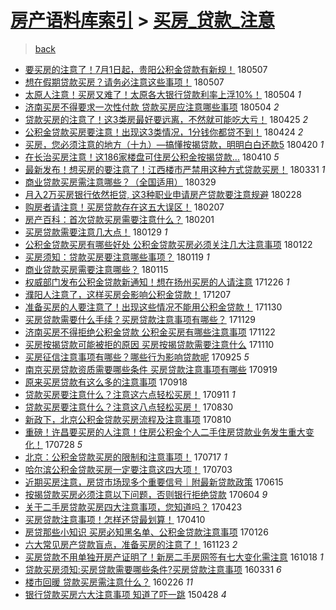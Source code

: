 [房产语料库索引](../../README.md)  > [买房_贷款_注意](买房_贷款_注意.md)
====
> [back](../README.md)

- [要买房的注意了！7月1日起，贵阳公积金贷款有新规！](http://jkwz.applinzi.com/ittc/7100428186229933072.html#%E8%A6%81%E4%B9%B0%E6%88%BF%E7%9A%84%E6%B3%A8%E6%84%8F%E4%BA%86%EF%BC%817%E6%9C%881%E6%97%A5%E8%B5%B7%EF%BC%8C%E8%B4%B5%E9%98%B3%E5%85%AC%E7%A7%AF%E9%87%91%E8%B4%B7%E6%AC%BE%E6%9C%89%E6%96%B0%E8%A7%84%EF%BC%81) 180507  
- [想在假期贷款买房？请务必注意这些事项！](http://jkwz.applinzi.com/ittc/7100304324615996432.html#%E6%83%B3%E5%9C%A8%E5%81%87%E6%9C%9F%E8%B4%B7%E6%AC%BE%E4%B9%B0%E6%88%BF%EF%BC%9F%E8%AF%B7%E5%8A%A1%E5%BF%85%E6%B3%A8%E6%84%8F%E8%BF%99%E4%BA%9B%E4%BA%8B%E9%A1%B9%EF%BC%81) 180507  
- [太原人注意！买房又难了！太原各大银行贷款利率上浮10%！](http://jkwz.applinzi.com/ittc/7099273489527866379.html#%E5%A4%AA%E5%8E%9F%E4%BA%BA%E6%B3%A8%E6%84%8F%EF%BC%81%E4%B9%B0%E6%88%BF%E5%8F%88%E9%9A%BE%E4%BA%86%EF%BC%81%E5%A4%AA%E5%8E%9F%E5%90%84%E5%A4%A7%E9%93%B6%E8%A1%8C%E8%B4%B7%E6%AC%BE%E5%88%A9%E7%8E%87%E4%B8%8A%E6%B5%AE10%25%EF%BC%81) 180504 *1* 
- [济南买房不得要求一次性付款 贷款买房应注意哪些事项](http://jkwz.applinzi.com/ittc/7099190369671709702.html#%E6%B5%8E%E5%8D%97%E4%B9%B0%E6%88%BF%E4%B8%8D%E5%BE%97%E8%A6%81%E6%B1%82%E4%B8%80%E6%AC%A1%E6%80%A7%E4%BB%98%E6%AC%BE+%E8%B4%B7%E6%AC%BE%E4%B9%B0%E6%88%BF%E5%BA%94%E6%B3%A8%E6%84%8F%E5%93%AA%E4%BA%9B%E4%BA%8B%E9%A1%B9) 180504 *2* 
- [贷款买房的注意了！这3类房最好要远离，不然就可能吃大亏！](http://jkwz.applinzi.com/ittc/7095956494958986251.html#%E8%B4%B7%E6%AC%BE%E4%B9%B0%E6%88%BF%E7%9A%84%E6%B3%A8%E6%84%8F%E4%BA%86%EF%BC%81%E8%BF%993%E7%B1%BB%E6%88%BF%E6%9C%80%E5%A5%BD%E8%A6%81%E8%BF%9C%E7%A6%BB%EF%BC%8C%E4%B8%8D%E7%84%B6%E5%B0%B1%E5%8F%AF%E8%83%BD%E5%90%83%E5%A4%A7%E4%BA%8F%EF%BC%81) 180425 *2* 
- [公积金贷款买房要注意！出现这3类情况，1分钱你都贷不到！](http://jkwz.applinzi.com/ittc/7095558599206241296.html#%E5%85%AC%E7%A7%AF%E9%87%91%E8%B4%B7%E6%AC%BE%E4%B9%B0%E6%88%BF%E8%A6%81%E6%B3%A8%E6%84%8F%EF%BC%81%E5%87%BA%E7%8E%B0%E8%BF%993%E7%B1%BB%E6%83%85%E5%86%B5%EF%BC%8C1%E5%88%86%E9%92%B1%E4%BD%A0%E9%83%BD%E8%B4%B7%E4%B8%8D%E5%88%B0%EF%BC%81) 180424 *2* 
- [买房，您必须注意的地方（十九）—搞懂按揭贷款，明明白白还款5](http://jkwz.applinzi.com/ittc/7069528450497250321.html#%E4%B9%B0%E6%88%BF%EF%BC%8C%E6%82%A8%E5%BF%85%E9%A1%BB%E6%B3%A8%E6%84%8F%E7%9A%84%E5%9C%B0%E6%96%B9%EF%BC%88%E5%8D%81%E4%B9%9D%EF%BC%89%E2%80%94%E6%90%9E%E6%87%82%E6%8C%89%E6%8F%AD%E8%B4%B7%E6%AC%BE%EF%BC%8C%E6%98%8E%E6%98%8E%E7%99%BD%E7%99%BD%E8%BF%98%E6%AC%BE5) 180420 *1* 
- [在长治买房注意！这186家楼盘可住房公积金按揭贷款...](http://jkwz.applinzi.com/ittc/7090467824508339217.html#%E5%9C%A8%E9%95%BF%E6%B2%BB%E4%B9%B0%E6%88%BF%E6%B3%A8%E6%84%8F%EF%BC%81%E8%BF%99186%E5%AE%B6%E6%A5%BC%E7%9B%98%E5%8F%AF%E4%BD%8F%E6%88%BF%E5%85%AC%E7%A7%AF%E9%87%91%E6%8C%89%E6%8F%AD%E8%B4%B7%E6%AC%BE...) 180410 *5* 
- [最新发布！想买房的要注意了！江西楼市严禁用这种方式贷款买房！](http://jkwz.applinzi.com/ittc/7086449897706619914.html#%E6%9C%80%E6%96%B0%E5%8F%91%E5%B8%83%EF%BC%81%E6%83%B3%E4%B9%B0%E6%88%BF%E7%9A%84%E8%A6%81%E6%B3%A8%E6%84%8F%E4%BA%86%EF%BC%81%E6%B1%9F%E8%A5%BF%E6%A5%BC%E5%B8%82%E4%B8%A5%E7%A6%81%E7%94%A8%E8%BF%99%E7%A7%8D%E6%96%B9%E5%BC%8F%E8%B4%B7%E6%AC%BE%E4%B9%B0%E6%88%BF%EF%BC%81) 180331 *1* 
- [商业贷款买房需注意哪些？（全国适用）](http://jkwz.applinzi.com/ittc/7085911301627053073.html#%E5%95%86%E4%B8%9A%E8%B4%B7%E6%AC%BE%E4%B9%B0%E6%88%BF%E9%9C%80%E6%B3%A8%E6%84%8F%E5%93%AA%E4%BA%9B%EF%BC%9F%EF%BC%88%E5%85%A8%E5%9B%BD%E9%80%82%E7%94%A8%EF%BC%89) 180329  
- [月入2万买房银行依然拒贷, 这3种职业申请房产贷款要注意规避](http://jkwz.applinzi.com/ittc/7075076284483109898.html#%E6%9C%88%E5%85%A52%E4%B8%87%E4%B9%B0%E6%88%BF%E9%93%B6%E8%A1%8C%E4%BE%9D%E7%84%B6%E6%8B%92%E8%B4%B7%2C+%E8%BF%993%E7%A7%8D%E8%81%8C%E4%B8%9A%E7%94%B3%E8%AF%B7%E6%88%BF%E4%BA%A7%E8%B4%B7%E6%AC%BE%E8%A6%81%E6%B3%A8%E6%84%8F%E8%A7%84%E9%81%BF) 180228  
- [购房者请注意！买房贷款存在这五大误区！](http://jkwz.applinzi.com/ittc/7067344137286583313.html#%E8%B4%AD%E6%88%BF%E8%80%85%E8%AF%B7%E6%B3%A8%E6%84%8F%EF%BC%81%E4%B9%B0%E6%88%BF%E8%B4%B7%E6%AC%BE%E5%AD%98%E5%9C%A8%E8%BF%99%E4%BA%94%E5%A4%A7%E8%AF%AF%E5%8C%BA%EF%BC%81) 180207  
- [房产百科：首次贷款买房需要注意什么？](http://jkwz.applinzi.com/ittc/7065134491012432907.html#%E6%88%BF%E4%BA%A7%E7%99%BE%E7%A7%91%EF%BC%9A%E9%A6%96%E6%AC%A1%E8%B4%B7%E6%AC%BE%E4%B9%B0%E6%88%BF%E9%9C%80%E8%A6%81%E6%B3%A8%E6%84%8F%E4%BB%80%E4%B9%88%EF%BC%9F) 180201  
- [买房贷款需要注意几大点！](http://jkwz.applinzi.com/ittc/7063952306943296519.html#%E4%B9%B0%E6%88%BF%E8%B4%B7%E6%AC%BE%E9%9C%80%E8%A6%81%E6%B3%A8%E6%84%8F%E5%87%A0%E5%A4%A7%E7%82%B9%EF%BC%81) 180129 *1* 
- [公积金贷款买房有哪些好处 公积金贷款买房必须关注几大注意事项](http://jkwz.applinzi.com/ittc/7061388638003135495.html#%E5%85%AC%E7%A7%AF%E9%87%91%E8%B4%B7%E6%AC%BE%E4%B9%B0%E6%88%BF%E6%9C%89%E5%93%AA%E4%BA%9B%E5%A5%BD%E5%A4%84+%E5%85%AC%E7%A7%AF%E9%87%91%E8%B4%B7%E6%AC%BE%E4%B9%B0%E6%88%BF%E5%BF%85%E9%A1%BB%E5%85%B3%E6%B3%A8%E5%87%A0%E5%A4%A7%E6%B3%A8%E6%84%8F%E4%BA%8B%E9%A1%B9) 180122  
- [买房须知：贷款买房要注意哪些事项？](http://jkwz.applinzi.com/ittc/7060289878862857232.html#%E4%B9%B0%E6%88%BF%E9%A1%BB%E7%9F%A5%EF%BC%9A%E8%B4%B7%E6%AC%BE%E4%B9%B0%E6%88%BF%E8%A6%81%E6%B3%A8%E6%84%8F%E5%93%AA%E4%BA%9B%E4%BA%8B%E9%A1%B9%EF%BC%9F) 180119 *1* 
- [商业贷款买房需要注意哪些？](http://jkwz.applinzi.com/ittc/7058866951713981447.html#%E5%95%86%E4%B8%9A%E8%B4%B7%E6%AC%BE%E4%B9%B0%E6%88%BF%E9%9C%80%E8%A6%81%E6%B3%A8%E6%84%8F%E5%93%AA%E4%BA%9B%EF%BC%9F) 180115  
- [权威部门发布公积金贷款新通知！想在扬州买房的人请注意](http://jkwz.applinzi.com/ittc/7051399246907982864.html#%E6%9D%83%E5%A8%81%E9%83%A8%E9%97%A8%E5%8F%91%E5%B8%83%E5%85%AC%E7%A7%AF%E9%87%91%E8%B4%B7%E6%AC%BE%E6%96%B0%E9%80%9A%E7%9F%A5%EF%BC%81%E6%83%B3%E5%9C%A8%E6%89%AC%E5%B7%9E%E4%B9%B0%E6%88%BF%E7%9A%84%E4%BA%BA%E8%AF%B7%E6%B3%A8%E6%84%8F) 171226 *1* 
- [濮阳人注意了，这样买房会影响公积金贷款！](http://jkwz.applinzi.com/ittc/7044381411895673872.html#%E6%BF%AE%E9%98%B3%E4%BA%BA%E6%B3%A8%E6%84%8F%E4%BA%86%EF%BC%8C%E8%BF%99%E6%A0%B7%E4%B9%B0%E6%88%BF%E4%BC%9A%E5%BD%B1%E5%93%8D%E5%85%AC%E7%A7%AF%E9%87%91%E8%B4%B7%E6%AC%BE%EF%BC%81) 171207  
- [准备买房的人要注意了！出现这些情况不能用公积金贷款！](http://jkwz.applinzi.com/ittc/7041798529062798352.html#%E5%87%86%E5%A4%87%E4%B9%B0%E6%88%BF%E7%9A%84%E4%BA%BA%E8%A6%81%E6%B3%A8%E6%84%8F%E4%BA%86%EF%BC%81%E5%87%BA%E7%8E%B0%E8%BF%99%E4%BA%9B%E6%83%85%E5%86%B5%E4%B8%8D%E8%83%BD%E7%94%A8%E5%85%AC%E7%A7%AF%E9%87%91%E8%B4%B7%E6%AC%BE%EF%BC%81) 171130  
- [买房贷款需要什么手续？买房贷款注意事项有哪些？](http://jkwz.applinzi.com/ittc/7041434415186576401.html#%E4%B9%B0%E6%88%BF%E8%B4%B7%E6%AC%BE%E9%9C%80%E8%A6%81%E4%BB%80%E4%B9%88%E6%89%8B%E7%BB%AD%EF%BC%9F%E4%B9%B0%E6%88%BF%E8%B4%B7%E6%AC%BE%E6%B3%A8%E6%84%8F%E4%BA%8B%E9%A1%B9%E6%9C%89%E5%93%AA%E4%BA%9B%EF%BC%9F) 171129  
- [济南买房不得拒绝公积金贷款 公积金买房有哪些注意事项](http://jkwz.applinzi.com/ittc/7038704841797403665.html#%E6%B5%8E%E5%8D%97%E4%B9%B0%E6%88%BF%E4%B8%8D%E5%BE%97%E6%8B%92%E7%BB%9D%E5%85%AC%E7%A7%AF%E9%87%91%E8%B4%B7%E6%AC%BE+%E5%85%AC%E7%A7%AF%E9%87%91%E4%B9%B0%E6%88%BF%E6%9C%89%E5%93%AA%E4%BA%9B%E6%B3%A8%E6%84%8F%E4%BA%8B%E9%A1%B9) 171122  
- [买房按揭贷款可能被拒的原因 买房按揭贷款需要注意什么](http://jkwz.applinzi.com/ittc/7034249359850472464.html#%E4%B9%B0%E6%88%BF%E6%8C%89%E6%8F%AD%E8%B4%B7%E6%AC%BE%E5%8F%AF%E8%83%BD%E8%A2%AB%E6%8B%92%E7%9A%84%E5%8E%9F%E5%9B%A0+%E4%B9%B0%E6%88%BF%E6%8C%89%E6%8F%AD%E8%B4%B7%E6%AC%BE%E9%9C%80%E8%A6%81%E6%B3%A8%E6%84%8F%E4%BB%80%E4%B9%88) 171110  
- [买房征信注意事项有哪些？哪些行为影响贷款呢](http://jkwz.applinzi.com/ittc/7017290888185906193.html#%E4%B9%B0%E6%88%BF%E5%BE%81%E4%BF%A1%E6%B3%A8%E6%84%8F%E4%BA%8B%E9%A1%B9%E6%9C%89%E5%93%AA%E4%BA%9B%EF%BC%9F%E5%93%AA%E4%BA%9B%E8%A1%8C%E4%B8%BA%E5%BD%B1%E5%93%8D%E8%B4%B7%E6%AC%BE%E5%91%A2) 170925 *5* 
- [南京买房贷款资质需要哪些条件 买房贷款注意事项有哪些](http://jkwz.applinzi.com/ittc/7015045118133011472.html#%E5%8D%97%E4%BA%AC%E4%B9%B0%E6%88%BF%E8%B4%B7%E6%AC%BE%E8%B5%84%E8%B4%A8%E9%9C%80%E8%A6%81%E5%93%AA%E4%BA%9B%E6%9D%A1%E4%BB%B6+%E4%B9%B0%E6%88%BF%E8%B4%B7%E6%AC%BE%E6%B3%A8%E6%84%8F%E4%BA%8B%E9%A1%B9%E6%9C%89%E5%93%AA%E4%BA%9B) 170919  
- [原来买房贷款有这么多的注意事项](http://jkwz.applinzi.com/ittc/7014790704767960081.html#%E5%8E%9F%E6%9D%A5%E4%B9%B0%E6%88%BF%E8%B4%B7%E6%AC%BE%E6%9C%89%E8%BF%99%E4%B9%88%E5%A4%9A%E7%9A%84%E6%B3%A8%E6%84%8F%E4%BA%8B%E9%A1%B9) 170918  
- [贷款买房要注意什么？注意这六点轻松买房！](http://jkwz.applinzi.com/ittc/7012099487391286289.html#%E8%B4%B7%E6%AC%BE%E4%B9%B0%E6%88%BF%E8%A6%81%E6%B3%A8%E6%84%8F%E4%BB%80%E4%B9%88%EF%BC%9F%E6%B3%A8%E6%84%8F%E8%BF%99%E5%85%AD%E7%82%B9%E8%BD%BB%E6%9D%BE%E4%B9%B0%E6%88%BF%EF%BC%81) 170911 *1* 
- [贷款买房要注意什么？注意这八点轻松买房！](http://jkwz.applinzi.com/ittc/7007537235141067792.html#%E8%B4%B7%E6%AC%BE%E4%B9%B0%E6%88%BF%E8%A6%81%E6%B3%A8%E6%84%8F%E4%BB%80%E4%B9%88%EF%BC%9F%E6%B3%A8%E6%84%8F%E8%BF%99%E5%85%AB%E7%82%B9%E8%BD%BB%E6%9D%BE%E4%B9%B0%E6%88%BF%EF%BC%81) 170830  
- [新政下，北京公积金贷款买房流程及注意事项](http://jkwz.applinzi.com/ittc/7000111793186538513.html#%E6%96%B0%E6%94%BF%E4%B8%8B%EF%BC%8C%E5%8C%97%E4%BA%AC%E5%85%AC%E7%A7%AF%E9%87%91%E8%B4%B7%E6%AC%BE%E4%B9%B0%E6%88%BF%E6%B5%81%E7%A8%8B%E5%8F%8A%E6%B3%A8%E6%84%8F%E4%BA%8B%E9%A1%B9) 170810  
- [重磅！许昌要买房的人注意！住房公积金个人二手住房贷款业务发生重大变化！](http://jkwz.applinzi.com/ittc/6995406803255690256.html#%E9%87%8D%E7%A3%85%EF%BC%81%E8%AE%B8%E6%98%8C%E8%A6%81%E4%B9%B0%E6%88%BF%E7%9A%84%E4%BA%BA%E6%B3%A8%E6%84%8F%EF%BC%81%E4%BD%8F%E6%88%BF%E5%85%AC%E7%A7%AF%E9%87%91%E4%B8%AA%E4%BA%BA%E4%BA%8C%E6%89%8B%E4%BD%8F%E6%88%BF%E8%B4%B7%E6%AC%BE%E4%B8%9A%E5%8A%A1%E5%8F%91%E7%94%9F%E9%87%8D%E5%A4%A7%E5%8F%98%E5%8C%96%EF%BC%81) 170728 *5* 
- [北京：公积金贷款买房的限制和注意事项！](http://jkwz.applinzi.com/ittc/6991236061534356496.html#%E5%8C%97%E4%BA%AC%EF%BC%9A%E5%85%AC%E7%A7%AF%E9%87%91%E8%B4%B7%E6%AC%BE%E4%B9%B0%E6%88%BF%E7%9A%84%E9%99%90%E5%88%B6%E5%92%8C%E6%B3%A8%E6%84%8F%E4%BA%8B%E9%A1%B9%EF%BC%81) 170717 *1* 
- [哈尔滨公积金贷款买房一定要注意这四大项！](http://jkwz.applinzi.com/ittc/6986046188271715333.html#%E5%93%88%E5%B0%94%E6%BB%A8%E5%85%AC%E7%A7%AF%E9%87%91%E8%B4%B7%E6%AC%BE%E4%B9%B0%E6%88%BF%E4%B8%80%E5%AE%9A%E8%A6%81%E6%B3%A8%E6%84%8F%E8%BF%99%E5%9B%9B%E5%A4%A7%E9%A1%B9%EF%BC%81) 170703  
- [近期买房注意，房贷市场现多个重要信号｜附最新贷款政策](http://jkwz.applinzi.com/ittc/6979386512616457220.html#%E8%BF%91%E6%9C%9F%E4%B9%B0%E6%88%BF%E6%B3%A8%E6%84%8F%EF%BC%8C%E6%88%BF%E8%B4%B7%E5%B8%82%E5%9C%BA%E7%8E%B0%E5%A4%9A%E4%B8%AA%E9%87%8D%E8%A6%81%E4%BF%A1%E5%8F%B7%EF%BD%9C%E9%99%84%E6%9C%80%E6%96%B0%E8%B4%B7%E6%AC%BE%E6%94%BF%E7%AD%96) 170615  
- [按揭贷款买房必须注意以下问题，否则银行拒绝贷款](http://jkwz.applinzi.com/ittc/6975031861192426500.html#%E6%8C%89%E6%8F%AD%E8%B4%B7%E6%AC%BE%E4%B9%B0%E6%88%BF%E5%BF%85%E9%A1%BB%E6%B3%A8%E6%84%8F%E4%BB%A5%E4%B8%8B%E9%97%AE%E9%A2%98%EF%BC%8C%E5%90%A6%E5%88%99%E9%93%B6%E8%A1%8C%E6%8B%92%E7%BB%9D%E8%B4%B7%E6%AC%BE) 170604 *9* 
- [关于二手房贷款买房四大注意事项，您知道吗？](http://jkwz.applinzi.com/ittc/6959117850122912773.html#%E5%85%B3%E4%BA%8E%E4%BA%8C%E6%89%8B%E6%88%BF%E8%B4%B7%E6%AC%BE%E4%B9%B0%E6%88%BF%E5%9B%9B%E5%A4%A7%E6%B3%A8%E6%84%8F%E4%BA%8B%E9%A1%B9%EF%BC%8C%E6%82%A8%E7%9F%A5%E9%81%93%E5%90%97%EF%BC%9F) 170423  
- [买房贷款注意事项！怎样还贷最划算！](http://jkwz.applinzi.com/ittc/6954945575475741701.html#%E4%B9%B0%E6%88%BF%E8%B4%B7%E6%AC%BE%E6%B3%A8%E6%84%8F%E4%BA%8B%E9%A1%B9%EF%BC%81%E6%80%8E%E6%A0%B7%E8%BF%98%E8%B4%B7%E6%9C%80%E5%88%92%E7%AE%97%EF%BC%81) 170410  
- [房贷那些小知识 买房必知黑名单、公积金贷款注意事项](http://jkwz.applinzi.com/ittc/6924906848250758148.html#%E6%88%BF%E8%B4%B7%E9%82%A3%E4%BA%9B%E5%B0%8F%E7%9F%A5%E8%AF%86+%E4%B9%B0%E6%88%BF%E5%BF%85%E7%9F%A5%E9%BB%91%E5%90%8D%E5%8D%95%E3%80%81%E5%85%AC%E7%A7%AF%E9%87%91%E8%B4%B7%E6%AC%BE%E6%B3%A8%E6%84%8F%E4%BA%8B%E9%A1%B9) 170126  
- [六大常见房产贷款盲点，准备买房的注意了！](http://jkwz.applinzi.com/ittc/6903619731193332740.html#%E5%85%AD%E5%A4%A7%E5%B8%B8%E8%A7%81%E6%88%BF%E4%BA%A7%E8%B4%B7%E6%AC%BE%E7%9B%B2%E7%82%B9%EF%BC%8C%E5%87%86%E5%A4%87%E4%B9%B0%E6%88%BF%E7%9A%84%E6%B3%A8%E6%84%8F%E4%BA%86%EF%BC%81) 161123 *2* 
- [买房贷款不用单独开房产证明了！新房二手房网签有七大变化需注意](http://jkwz.applinzi.com/ittc/6890239289912198149.html#%E4%B9%B0%E6%88%BF%E8%B4%B7%E6%AC%BE%E4%B8%8D%E7%94%A8%E5%8D%95%E7%8B%AC%E5%BC%80%E6%88%BF%E4%BA%A7%E8%AF%81%E6%98%8E%E4%BA%86%EF%BC%81%E6%96%B0%E6%88%BF%E4%BA%8C%E6%89%8B%E6%88%BF%E7%BD%91%E7%AD%BE%E6%9C%89%E4%B8%83%E5%A4%A7%E5%8F%98%E5%8C%96%E9%9C%80%E6%B3%A8%E6%84%8F) 161018 *1* 
- [贷款买房须知:买房贷款需要哪些条件?买房贷款注意事项](http://jkwz.applinzi.com/ittc/6815657622757704709.html#%E8%B4%B7%E6%AC%BE%E4%B9%B0%E6%88%BF%E9%A1%BB%E7%9F%A5%3A%E4%B9%B0%E6%88%BF%E8%B4%B7%E6%AC%BE%E9%9C%80%E8%A6%81%E5%93%AA%E4%BA%9B%E6%9D%A1%E4%BB%B6%3F%E4%B9%B0%E6%88%BF%E8%B4%B7%E6%AC%BE%E6%B3%A8%E6%84%8F%E4%BA%8B%E9%A1%B9) 160331 *6* 
- [楼市回暖  贷款买房需注意什么？](http://jkwz.applinzi.com/ittc/6803160811069506565.html#%E6%A5%BC%E5%B8%82%E5%9B%9E%E6%9A%96++%E8%B4%B7%E6%AC%BE%E4%B9%B0%E6%88%BF%E9%9C%80%E6%B3%A8%E6%84%8F%E4%BB%80%E4%B9%88%EF%BC%9F) 160226 *11* 
- [银行贷款买房六大注意事项 知道了吓一跳](http://jkwz.applinzi.com/ittc/547650611409623559.html#%E9%93%B6%E8%A1%8C%E8%B4%B7%E6%AC%BE%E4%B9%B0%E6%88%BF%E5%85%AD%E5%A4%A7%E6%B3%A8%E6%84%8F%E4%BA%8B%E9%A1%B9+%E7%9F%A5%E9%81%93%E4%BA%86%E5%90%93%E4%B8%80%E8%B7%B3) 150428 *4* 
